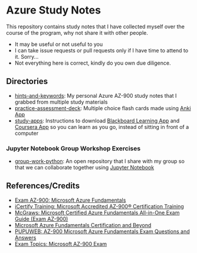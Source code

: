 # Azure Study Notes
This repository contains study notes that I have collected myself over the course of the program, why not share it with other people.
- It may be useful or not useful to you
- I can take issue requests or pull requests only if I have time to attend to it. Sorry...
- Not everything here is correct, kindly do you own due diligence.

## Directories
- [hints-and-keywords](/hints-and-keywords/): My personal Azure AZ-900 study notes that I grabbed from multiple study materials
- [practice-assessment-deck](/practice-assessment-deck/): Multiple choice flash cards made using [Anki App](https://apps.ankiweb.net)
- [study-apps](/study-apps/blackboard-learning.md): Instructions to download [Blackboard Learning App](https://apps.apple.com/ca/app/blackboard-learn/id950424861) and [Coursera App](https://apps.apple.com/us/app/coursera-learn-career-skills/id736535961) so you can learn as you go, instead of sitting in front of a computer

### Jupyter Notebook Group Workshop Exercises
- [group-work-python](/group-work-python/README.md): An open repository that I share with my group so that we can collaborate together using [Jupyter Notebook](https://jupyter.org/install)

## References/Credits
- [Exam AZ-900: Microsoft Azure Fundamentals](https://learn.microsoft.com/en-us/certifications/exams/az-900/)
- [iCertify Training: Microsoft Accredited AZ-900® Certification Training](https://www.icertifytraining.com/az-900/)
- [McGraws: Microsoft Certified Azure Fundamentals All-in-One Exam Guide (Exam AZ-900)](https://www.mheducation.com/highered/product/microsoft-certified-azure-fundamentals-all-one-exam-guide-exam-az-900-hyman/9781264268368.html)
- [Microsoft Azure Fundamentals Certification and Beyond](https://a.co/d/eHsuRr5)
- [PUPUWEB: AZ-900 Microsoft Azure Fundamentals Exam Questions and Answers](https://pupuweb.com/microsoft-azure-fundamentals-az900-actual-exam-question-answer-dumps/)
- [Exam Topics: Microsoft AZ-900 Exam](https://www.examtopics.com/exams/microsoft/az-900/) 